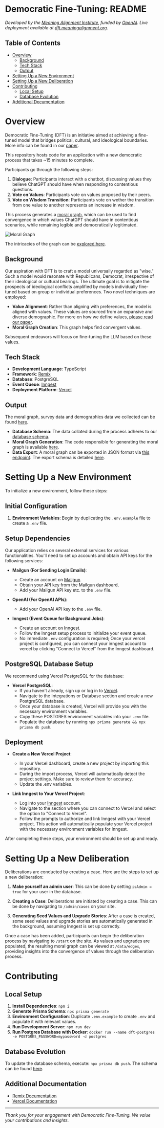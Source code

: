 # Democratic Fine-Tuning: README

*Developed by the [Meaning Alignment Institute](https://www.meaningalignment.org/), funded by [OpenAI](https://openai.com/blog/democratic-inputs-to-ai). Live deployment available at [dft.meaningalignment.org](https://dft.meaningalignment.org).*

## Table of Contents

- [Overview](#overview)
    - [Background](#background)
    - [Tech Stack](#tech-stack)
    - [Output](#output)
- [Setting Up a New Environment](#setting-up-a-new-environment)
- [Setting Up a New Deliberation](#setting-up-a-new-deliberation)
- [Contributing](#contributing)
    - [Local Setup](#local-setup)
    - [Database Evolution](#database-evolution)
- [Additional Documentation](#additional-documentation)

# Overview

Democratic Fine-Tuning (DFT) is an initiative aimed at achieving a fine-tuned model that bridges political, cultural, and ideological boundaries. More info can be found in our [paper](./paper.pdf). 

This repository hosts code for an application with a new democratic process that takes ~15 minutes to complete.

Participants go through the following steps:

1. **Dialogue**: Participants interact with a chatbot, discussing values they believe ChatGPT should have when responding to contentious questions.
2. **Vote on Values**: Participants vote on values proposed by their peers.
3. **Vote on Wisdom Transition**: Participants vote on wether the transition from one value to another represents an increase in wisdom.

This process generates a [moral graph](https://dft.meaningalignment.org/data/edges), which can be used to find convergence in which values ChatGPT should have in contentious scenarios, while remaining legible and democratically legitimated.

![Moral Graph](./graph.png)

The intricacies of the graph can be [explored here](https://dft.meaningalignment.org/data/edges).

## Background

Our aspiration with DFT is to craft a model universally regarded as "wise." Such a model would resonate with Republicans, Democrat, irrespective of their ideological or cultural bearings. The ultimate goal is to mitigate the prospects of ideological conflicts amplified by models individually fine-tuned based on group or individual preferences. Two novel techniques are employed:

- **Value Alignment**: Rather than aligning with preferences, the model is aligned with values. These values are sourced from an expansive and diverse demographic. For more on how we define values, [please read our paper](./paper.pdf).
- **Moral Graph Creation**: This graph helps find convergent values.

Subsequent endeavors will focus on fine-tuning the LLM based on these values.

## Tech Stack

- **Development Language**: TypeScript
- **Framework**: [Remix](https://remix.run)
- **Database**: PostgreSQL
- **Event Queue**: [Inngest](https://inngest.com)
- **Deployment Platform**: [Vercel](https://vercel.com)

## Output

The moral graph, survey data and demographics data we collected can be found [here](./data/).

- **Database Schema**: The data collated during the process adheres to our [database schema](./schema.prisma).
- **Moral Graph Generation**: The code responsible for generating the moral graph is available [here](./app/values-tools/generate-moral-graph.ts).
- **Data Export**: A moral graph can be exported in JSON format via [this endpoint](http://dft.meaningalignment.org/data/edges.json). The export schema is detailed [here](./app/values-tools/moral-graph-summary.ts).


# Setting Up a New Environment

To initialize a new environment, follow these steps:

## Initial Configuration

1. **Environment Variables**: Begin by duplicating the `.env.example` file to create a `.env` file.

## Setup Dependencies

Our application relies on several external services for various functionalities. You'll need to set up accounts and obtain API keys for the following services:

- **Mailgun (For Sending Login Emails)**:
  - Create an account on [Mailgun](https://www.mailgun.com/).
  - Obtain your API key from the Mailgun dashboard.
  - Add your Mailgun API key etc. to the `.env` file.

- **OpenAI (For OpenAI APIs)**:
  - Add your OpenAI API key to the `.env` file.

- **Inngest (Event Queue for Background Jobs)**:
  - Create an account on [Inngest](https://inngest.com/).
  - Follow the Inngest setup process to initialize your event queue.
  - No immediate `.env` configuration is required; Once your vercel project is configured, you can connect your inngest account to vercel by clicking "Connect to Vercel" from the Inngest dashboard.

## PostgreSQL Database Setup

We recommend using Vercel PostgreSQL for the database:

- **Vercel PostgreSQL**:
  - If you haven't already, sign up or log in to [Vercel](https://vercel.com/).
  - Navigate to the Integrations or Database section and create a new PostgreSQL database.
  - Once your database is created, Vercel will provide you with the necessary environment variables.
  - Copy these POSTGRES environment variables into your `.env` file.
  - Populate the database by running `npx prisma generate && npx prisma db push`.

## Deployment

- **Create a New Vercel Project**:
  - In your Vercel dashboard, create a new project by importing this repository.
  - During the import process, Vercel will automatically detect the project settings. Make sure to review them for accuracy.
  - Update the .env variables.

- **Link Inngest to Your Vercel Project**:
  - Log into your [Inngest](https://inngest.com/) account.
  - Navigate to the section where you can connect to Vercel and select the option to "Connect to Vercel".
  - Follow the prompts to authorize and link Inngest with your Vercel project. This action will automatically populate your Vercel project with the necessary environment variables for Inngest.

After completing these steps, your environment should be set up and ready.

# Setting Up a New Deliberation

Deliberations are conducted by creating a case. Here are the steps to set up a new deliberation:

1. **Make yourself an admin user**: This can be done by setting `isAdmin = true` for your user in the database.

2. **Creating a Case**: Deliberations are initiated by creating a case. This can be done by navigating to `/admin/cases` on your site. 

3. **Generating Seed Values and Upgrade Stories**: After a case is created, some seed values and upgrade stories are automatically generated in the background, assuming Inngest is set up correctly.

Once a case has been added, participants can begin the deliberation process by navigating to `/start` on the site. As values and upgrades are populated, the resulting moral graph can be viewed at `/data/edges`, providing insights into the convergence of values through the deliberation process.

# Contributing

## Local Setup

1. **Install Dependencies**: `npm i`
2. **Generate Prisma Schema**: `npx prisma generate`
3. **Environment Configuration**: Duplicate `.env.example` to create `.env` and populate it with relevant values.
4. **Run Development Server**: `npm run dev`
5. **Run Postgres Database with Docker**: `docker run --name dft-postgres -e POSTGRES_PASSWORD=mypassword -d postgres`

## Database Evolution

To update the database schema, execute: `npx prisma db push`. The schema can be found [here](./schema.prisma).


## Additional Documentation

- [Remix Documentation](https://remix.run/docs)
- [Vercel Documentation](https://vercel.com/docs)

---

*Thank you for your engagement with Democratic Fine-Tuning. We value your contributions and insights.*
